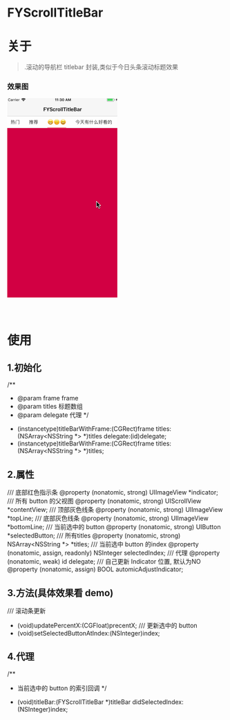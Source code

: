 # FYScrollTitleBar

关于
===
>.滚动的导航栏 titlebar 封装,类似于今日头条滚动标题效果

### 效果图
![image](./demo.gif)<br /><br /><br />


使用
===

1.初始化
-------
/**
*  @param frame frame
*  @param titles 标题数组
*  @param delegate 代理
*/
+ (instancetype)titleBarWithFrame:(CGRect)frame titles:(NSArray<NSString *> *)titles delegate:(id<FYScrollTitleBarDelegate>)delegate;
+ (instancetype)titleBarWithFrame:(CGRect)frame titles:(NSArray<NSString *> *)titles;

2.属性
------
/// 底部红色指示条
@property (nonatomic, strong) UIImageView *indicator;
/// 所有 button 的父视图
@property (nonatomic, strong) UIScrollView *contentView;
/// 顶部灰色线条
@property (nonatomic, strong) UIImageView *topLine;
/// 底部灰色线条
@property (nonatomic, strong) UIImageView *bottomLine;
/// 当前选中的 button
@property (nonatomic, strong) UIButton *selectedButton;
/// 所有titles
@property (nonatomic, strong) NSArray<NSString *> *titles;
/// 当前选中 button 的index
@property (nonatomic, assign, readonly) NSInteger selectedIndex;
/// 代理
@property (nonatomic, weak) id<FYScrollTitleBarDelegate> delegate;
/// 自己更新 Indicator 位置, 默认为NO
@property (nonatomic, assign) BOOL automicAdjustIndicator;

3.方法(具体效果看 demo)
-----
/// 滚动条更新
- (void)updatePercentX:(CGFloat)precentX;
/// 更新选中的 button
- (void)setSelectedButtonAtIndex:(NSInteger)index;

4.代理
----
/**
*  当前选中的 button 的索引回调
*/
- (void)titleBar:(FYScrollTitleBar *)titleBar didSelectedIndex:(NSInteger)index;



